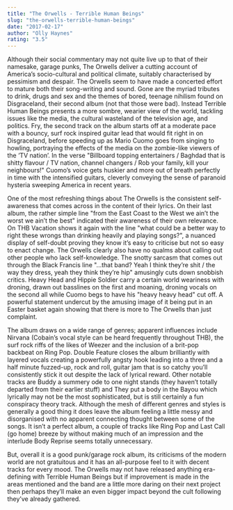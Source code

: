 ```yaml
---
title: "The Orwells - Terrible Human Beings"
slug: "the-orwells-terrible-human-beings"
date: "2017-02-17"
author: "Olly Haynes"
rating: "3.5"
---
```


Although their social commentary may not quite live up to that of their namesake, garage punks, The Orwells deliver a cutting account of America’s socio-cultural and political climate, suitably characterised by pessimism and despair. The Orwells seem to have made a concerted effort to mature both their song-writing and sound. Gone are the myriad tributes to drink, drugs and sex and the themes of bored, teenage nihilism found on Disgraceland, their second album (not that those were bad). Instead Terrible Human Beings presents a more sombre, wearier view of the world, tackling issues like the media, the cultural wasteland of the television age, and politics. Fry, the second track on the album starts off at a moderate pace with a bouncy, surf rock inspired guitar lead that would fit right in on Disgraceland, before speeding up as Mario Cuomo goes from singing to howling, portraying the effects of the media on the zombie-like viewers of the ‘TV nation’. In the verse "Billboard topping entertainers / Baghdad that is shitty flavour / TV nation, channel changers / Rob your family, kill your neighbours!" Cuomo’s voice gets huskier and more out of breath perfectly in time with the intensified guitars, cleverly conveying the sense of paranoid hysteria sweeping America in recent years.

One of the most refreshing things about The Orwells is the consistent self-awareness that comes across in the content of their lyrics. On their last album, the rather simple line "from the East Coast to the West we ain’t the worst we ain’t the best" indicated their awareness of their own relevance. On THB Vacation shows it again with the line "what could be a better way to right these wrongs than drinking heavily and playing songs?", a nuanced display of self-doubt proving they know it’s easy to criticise but not so easy to enact change. The Orwells clearly also have no qualms about calling out other people who lack self-knowledge. The snotty sarcasm that comes out through the Black Francis line "...that band? Yeah I think they’re shit / the way they dress, yeah they think they’re hip" amusingly cuts down snobbish critics. Heavy Head and Hippie Soldier carry a certain world weariness with droning, drawn out basslines on the first and moaning, droning vocals on the second all while Cuomo begs to have his "heavy heavy head" cut off. A powerful statement undercut by the amusing image of it being put in an Easter basket again showing that there is more to The Orwells than just complaint.

The album draws on a wide range of genres; apparent influences include Nirvana (Cobain’s vocal style can be heard frequently throughout THB), the surf rock riffs of the likes of Weezer and the inclusion of a brit-pop backbeat on Ring Pop. Double Feature closes the album brilliantly with layered vocals creating a powerfully angsty hook leading into a three and a half minute fuzzed-up, rock and roll, guitar jam that is so catchy you’ll consistently stick it out despite the lack of lyrical reward. Other notable tracks are Buddy a summery ode to one night stands (they haven’t totally departed from their earlier stuff) and They put a body in the Bayou which lyrically may not be the most sophisticated, but is still certainly a fun conspiracy theory track. Although the mesh of different genres and styles is generally a good thing it does leave the album feeling a little messy and disorganised with no apparent connecting thought between some of the songs. It isn’t a perfect album, a couple of tracks like Ring Pop and Last Call (go home) breeze by without making much of an impression and the interlude Body Reprise seems totally unnecessary.

But, overall it is a good punk/garage rock album, its criticisms of the modern world are not gratuitous and it has an all-purpose feel to it with decent tracks for every mood. The Orwells may not have released anything era-defining with Terrible Human Beings but if improvement is made in the areas mentioned and the band are a little more daring on their next project then perhaps they’ll make an even bigger impact beyond the cult following they’ve already gathered.
